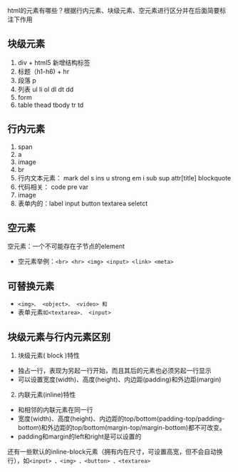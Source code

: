  html的元素有哪些？根据行内元素、块级元素、空元素进行区分并在后面简要标注下作用

## 块级元素
1. div + html5 新增结构标签
2. 标题（h1-h6) + hr
3. 段落 p
4. 列表 ul li ol dl dt dd
5. form
6. table thead tbody tr td

## 行内元素
1. span
2. a
3. image
4. br
5. 行内文本元素：
  mark
  del s
  ins u
  strong em 
  i sub sup
  attr[title]
  blockquote
5. 代码相关：
  code
  pre
  var
6. image
7. 表单内的：label input button textarea seletct

## 空元素
空元素：一个不可能存在子节点的element
  - 空元素举例：`<br> <hr> <img> <input> <link> <meta>`

## 可替换元素 
  - `<img>、 <object>、 <video> 和 `
  - 表单元素`如<textarea>、 <input>`


## 块级元素与行内元素区别
1. 块级元素( block )特性
  * 独占一行，表现为另起一行开始，而且其后的元素也必须另起一行显示
  * 可以设置宽度(width)、高度(height)、内边距(padding)和外边距(margin)

2. 内联元素(inline)特性
  * 和相邻的内联元素在同一行
  * 宽度(width)、高度(height)、内边距的top/bottom(padding-top/padding-bottom)和外边距的top/bottom(margin-top/margin-bottom)都不可改变。
  * padding和margin的left和right是可以设置的

还有一些默认的inline-block元素（拥有内在尺寸，可设置高宽，但不会自动换行），如`<input> 、<img> 、<button> 、<textarea>`
